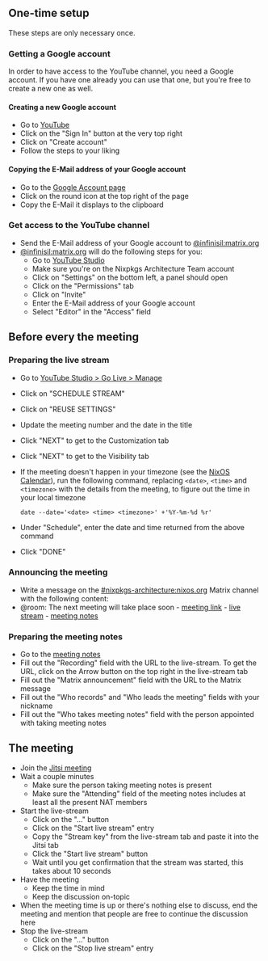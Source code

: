 ## One-time setup

These steps are only necessary once.

### Getting a Google account

In order to have access to the YouTube channel, you need a Google account.
If you have one already you can use that one, but you're free to create a new one as well.

#### Creating a new Google account

- Go to [YouTube](https://www.youtube.com/)
- Click on the "Sign In" button at the very top right
- Click on "Create account"
- Follow the steps to your liking

#### Copying the E-Mail address of your Google account

- Go to the [Google Account page](https://myaccount.google.com/)
- Click on the round icon at the top right of the page
- Copy the E-Mail it displays to the clipboard

### Get access to the YouTube channel

- Send the E-Mail address of your Google account to [@infinisil:matrix.org](https://matrix.to/#/@infinisil:matrix.org)
- [@infinisil:matrix.org](https://matrix.to/#/@infinisil:matrix.org) will do the following steps for you:
  - Go to [YouTube Studio](https://studio.youtube.com/)
  - Make sure you're on the Nixpkgs Architecture Team account
  - Click on "Settings" on the bottom left, a panel should open
  - Click on the "Permissions" tab
  - Click on "Invite"
  - Enter the E-Mail address of your Google account
  - Select "Editor" in the "Access" field

## Before every the meeting

### Preparing the live stream

- Go to [YouTube Studio > Go Live > Manage](https://studio.youtube.com/)
- Click on "SCHEDULE STREAM"
- Click on "REUSE SETTINGS"
- Update the meeting number and the date in the title
- Click "NEXT" to get to the Customization tab
- Click "NEXT" to get to the Visibility tab
- If the meeting doesn't happen in your timezone (see the [NixOS Calendar](https://calendar.google.com/calendar/u/0/embed?src=b9o52fobqjak8oq8lfkhg3t0qg@group.calendar.google.com&ctz=Europe/Zurich)), run the following command, replacing `<date>`, `<time>` and `<timezone>` with the details from the meeting, to figure out the time in your local timezone

  ```
  date --date='<date> <time> <timezone>' +'%Y-%m-%d %r'
  ```

- Under "Schedule", enter the date and time returned from the above command
- Click "DONE"

### Announcing the meeting

- Write a message on the [#nixpkgs-architecture:nixos.org](https://matrix.to/#/#nixpkgs-architecture:nixos.org) Matrix channel with the following content:
- @room: The next meeting will take place soon - [meeting link](https://meet.jit.si/nixpkgs-architecture) - [live stream](https://www.youtube.com/@nixpkgs-architecture) - [meeting notes](https://pad.lassul.us/uIi7xeSJTW6LJUEHulZgVQ)

### Preparing the meeting notes

- Go to the [meeting notes](https://pad.lassul.us/uIi7xeSJTW6LJUEHulZgVQ?edit)
- Fill out the "Recording" field with the URL to the live-stream. To get the URL, click on the Arrow button on the top right in the live-stream tab
- Fill out the "Matrix announcement" field with the URL to the Matrix message
- Fill out the "Who records" and "Who leads the meeting" fields with your nickname
- Fill out the "Who takes meeting notes" field with the person appointed with taking meeting notes

## The meeting

- Join the [Jitsi meeting](https://meet.jit.si/nixpkgs-architecture)
- Wait a couple minutes
  - Make sure the person taking meeting notes is present
  - Make sure the "Attending" field of the meeting notes includes at least all the present NAT members
- Start the live-stream
  - Click on the "..." button
  - Click on the "Start live stream" entry
  - Copy the "Stream key" from the live-stream tab and paste it into the Jitsi tab
  - Click the "Start live stream" button
  - Wait until you get confirmation that the stream was started, this takes about 10 seconds
- Have the meeting
  - Keep the time in mind
  - Keep the discussion on-topic
- When the meeting time is up or there's nothing else to discuss, end the meeting and mention that people are free to continue the discussion here
- Stop the live-stream
  - Click on the "..." button
  - Click on the "Stop live stream" entry
